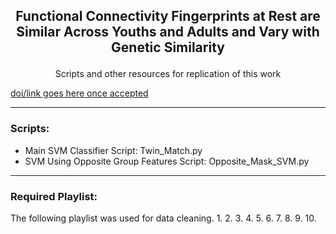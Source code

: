 ## <p align="center">Functional Connectivity Fingerprints at Rest are Similar Across Youths and Adults and Vary with Genetic Similarity</p>    
<p align="center"> Scripts and other resources for replication of this work</p>   

[doi/link goes here once accepted](http://github.com/iamdamion)

---
### Scripts:
* Main SVM Classifier Script: Twin_Match.py
* SVM Using Opposite Group Features Script: Opposite_Mask_SVM.py

---
### Required Playlist:
The following playlist was used for data cleaning.
1.
2.
3.
4.
5.
6.
7.
8.
9.
10.




